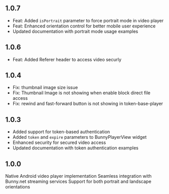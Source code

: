 ## 1.0.7

- Feat: Added `isPortrait` parameter to force portrait mode in video player
- Feat: Enhanced orientation control for better mobile user experience
- Updated documentation with portrait mode usage examples

## 1.0.6

- Feat: Added Referer header to access video securly

## 1.0.4

- Fix: thumbnail image size issue
- Fix: Thumbnail Image is not showing when enable block direct file access
- Fix: rewind and fast-forward button is not showing in token-base-player



## 1.0.3

- Added support for token-based authentication
- Added `token` and `expire` parameters to BunnyPlayerView widget
- Enhanced security for secured video access
- Updated documentation with token authentication examples

## 1.0.0

Native Android video player implementation
Seamless integration with Bunny.net streaming services
Support for both portrait and landscape orientations
